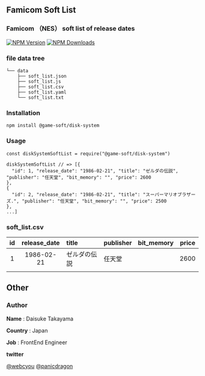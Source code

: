 ## Famicom Soft List
### Famicom （NES） soft list of release dates

[![NPM Version](https://img.shields.io/npm/v/@game-soft/disk-system.svg)](https://www.npmjs.com/package/@game-soft/disk-system)
[![NPM Downloads](http://img.shields.io/npm/dm/@game-soft/disk-system.svg)](https://www.npmjs.com/package/@game-soft/disk-system)

### file data tree

```
└── data
    ├── soft_list.json
    ├── soft_list.js
    ├── soft_list.csv
    ├── soft_list.yaml
    └── soft_list.txt
```

### Installation

```
npm install @game-soft/disk-system
```

### Usage

```
const diskSystemSoftList = require("@game-soft/disk-system")

diskSystemSoftList // => [{ 
  "id": 1, "release_date": "1986-02-21", "title": "ゼルダの伝説", "publisher": "任天堂", "bit_memory": "", "price": 2600
},
{
  "id": 2, "release_date": "1986-02-21", "title": "スーパーマリオブラザーズ.", "publisher": "任天堂", "bit_memory": "", "price": 2500
},
...]
```

### soft_list.csv

|id|release_date|title|publisher|bit_memory|price|
|:-:|:-:|:--|:--|:-:|:-:|
|1|1986-02-21|ゼルダの伝説|任天堂|| 2600|
||

## Other
### Author

**Name** :
Daisuke Takayama

**Country** :
Japan

**Job** :
FrontEnd Engineer

**twitter**

[@webcyou](https://twitter.com/webcyou)
[@panicdragon](https://twitter.com/panicdragon)

